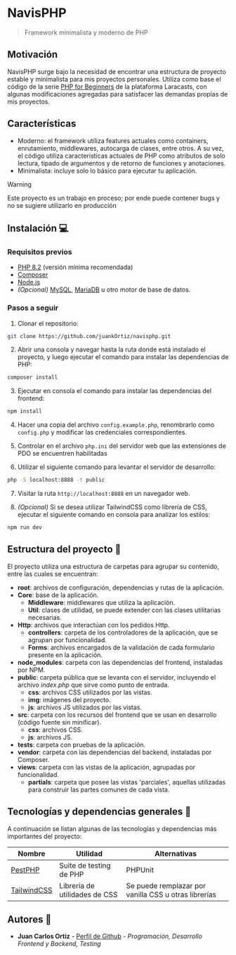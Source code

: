 # NavisPHP

> Framework minimalista y moderno de PHP

## Motivación

NavisPHP surge bajo la necesidad de encontrar una estructura de proyecto estable y minimalista para mis proyectos personales. Utiliza como base el código de la serie [PHP for Beginners](https://www.youtube.com/watch?v=dVttuOjew3E) de la plataforma Laracasts, con algunas modificaciones agregadas para satisfacer las demandas propias de mis proyectos.

## Características

- Moderno: el framework utiliza features actuales como containers, enrutamiento, middlewares, autocarga de clases, entre otros. A su vez, el código utiliza características actuales de PHP como atributos de solo lectura, tipado de argumentos y de retorno de funciones y anotaciones.
- Minimalista: incluye solo lo básico para ejecutar tu aplicación.

> [!WARNING]
> Este proyecto es un trabajo en proceso; por ende puede contener bugs y no se sugiere utilizarlo en producción

## Instalación 💻

### Requisitos previos

- [PHP 8.2](https://www.php.net/) (versión mínima recomendada)
- [Composer](https://getcomposer.org/)
- [Node.js](https://nodejs.org)
- _(Opcional)_ [MySQL](https://www.mysql.com/), [MariaDB](https://mariadb.org/) u otro motor de base de datos.

### Pasos a seguir

1. Clonar el repositorio:

```sh
git clone https://github.com/juankOrtiz/navisphp.git
```

2. Abrir una consola y navegar hasta la ruta donde está instalado el proyecto, y luego ejecutar el comando para instalar las dependencias de PHP:

```sh
composer install
```

3. Ejecutar en consola el comando para instalar las dependencias del frontend:

```sh
npm install
```

4. Hacer una copia del archivo `config.example.php`, renombrarlo como `config.php` y modificar las credenciales correspondientes.

5. Controlar en el archivo `php.ini` del servidor web que las extensiones de PDO se encuentren habilitadas

6. Utilizar el siguiente comando para levantar el servidor de desarrollo:

```sh
php -S localhost:8888 -t public
```

7. Visitar la ruta `http://localhost:8888` en un navegador web.

8. _(Opcional)_ Si se desea utilizar TailwindCSS como librería de CSS, ejecutar el siguiente comando en consola para analizar los estilos:

```sh
npm run dev
```

## Estructura del proyecto 📁

El proyecto utiliza una estructura de carpetas para agrupar su contenido, entre las cuales se encuentran:

- **root**: archivos de configuración, dependencias y rutas de la aplicación.
- **Core**: base de la aplicación.
  - **Middleware**: middlewares que utiliza la aplicación.
  - **Util**: clases de utilidad, se puede extender con las clases utilitarias necesarias.
- **Http**: archivos que interactúan con los pedidos Http.
  - **controllers**: carpeta de los controladores de la aplicación, que se agrupan por funcionalidad.
  - **Forms**: archivos encargados de la validación de cada formulario presente en la aplicación.
- **node_modules**: carpeta con las dependencias del frontend, instaladas por NPM.
- **public**: carpeta pública que se levanta con el servidor, incluyendo el archivo _index.php_ que sirve como punto de entrada.
  - **css**: archivos CSS utilizados por las vistas.
  - **img**: imágenes del proyecto.
  - **js**: archivos JS utilizados por las vistas.
- **src**: carpeta con los recursos del frontend que se usan en desarrollo (código fuente sin minificar).
  - **css**: archivos CSS.
  - **js**: archivos JS.
- **tests**: carpeta con pruebas de la aplicación.
- **vendor**: carpeta con las dependencias del backend, instaladas por Composer.
- **views**: carpeta con las vistas de la aplicación, agrupadas por funcionalidad.
  - **partials**: carpeta que posee las vistas 'parciales', aquellas utilizadas para construir las partes comunes de cada vista.

## Tecnologías y dependencias generales 🔧

A continuación se listan algunas de las tecnologías y dependencias más importantes del proyecto:

| Nombre                                  | Utilidad                      | Alternativas                                         |
| --------------------------------------- | ----------------------------- | ---------------------------------------------------- |
| [PestPHP](https://pestphp.com/)         | Suite de testing de PHP       | PHPUnit                                              |
| [TailwindCSS](https://tailwindcss.com/) | Librería de utilidades de CSS | Se puede remplazar por vanilla CSS u otras librerías |

## Autores 👥

- **Juan Carlos Ortiz** - [Perfil de Github](https://github.com/juankOrtiz) - _Programación, Desarrollo Frontend y Backend, Testing_
